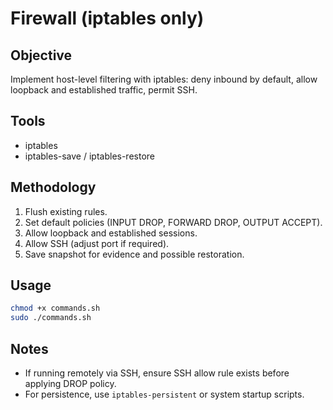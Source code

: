 # Firewall (iptables only)

Objective
---------
Implement host-level filtering with iptables: deny inbound by default, allow loopback and established traffic, permit SSH.

Tools
-----
- iptables
- iptables-save / iptables-restore

Methodology
-----------
1. Flush existing rules.
2. Set default policies (INPUT DROP, FORWARD DROP, OUTPUT ACCEPT).
3. Allow loopback and established sessions.
4. Allow SSH (adjust port if required).
5. Save snapshot for evidence and possible restoration.

Usage
-----
```bash
chmod +x commands.sh
sudo ./commands.sh
```

Notes
-----
- If running remotely via SSH, ensure SSH allow rule exists before applying DROP policy.
- For persistence, use `iptables-persistent` or system startup scripts.
